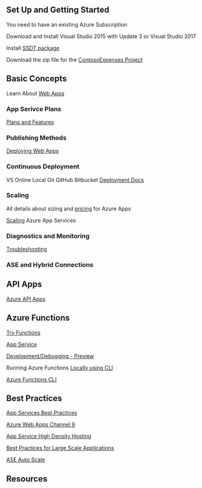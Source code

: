 ## Set Up and Getting Started
You need to have an existing Azure Subscription

Download and Install Visual Studio 2015 with Update 3 or Visual Studio 2017

Install [SSDT package](https://msdn.microsoft.com/en-us/mt186501.aspx)

Download the zip file for the [ContosoExpenses Project](https://1drv.ms/u/s!An-8SCAjWpl43TjhK-D-3m5Nvmsn)

## Basic Concepts
Learn About [Web Apps](http://azure.microsoft.com/en-us/services/websites/)

### App Serivce Plans
[Plans and Features](https://azure.microsoft.com/en-us/pricing/details/app-service/)

### Publishing Methods
[Deploying Web Apps](http://azure.microsoft.com/en-us/documentation/articles/web-sites-deploy/)

### Continuous Deployment
VS Online
Local Git
GitHub
Bitbucket
[Deployment Docs](https://azure.microsoft.com/en-us/documentation/articles/web-sites-deploy)

### Scaling
All details about sizing and [pricing](http://azure.microsoft.com/en-us/pricing/details/websites/) for Azure Apps

[Scaling](http://azure.microsoft.com/en-us/documentation/articles/web-sites-scale/) Azure App Services

### Diagnostics and Monitoring
[Troubleshooting](http://azure.microsoft.com/en-us/documentation/articles/web-sites-dotnet-troubleshoot-visual-studio/)

### ASE and Hybrid Connections

## API Apps
[Azure API Apps](https://azure.microsoft.com/en-us/services/app-service/api/)

## Azure Functions
[Try Functions](https://functions.azure.com)

[App Service](https://tryappservice.azure.comLocal)

[Development/Debugging - Preview](https://aka.ms/FunctionsVsTools)

Running Azure Functions [Locally using CLI](https://blogs.msdn.microsoft.com/appserviceteam/2016/12/01/running-azure-functions-locally-with-the-cli/)

[Azure Functions CLI](http://npmjs.com/package/azure-functions-cli)

## Best Practices
[App Services Best Practices](https://docs.microsoft.com/en-us/azure/app-service-web/app-service-best-practices)

[Azure Web Apps Channel 9](https://channel9.msdn.com/Shows/Azure-Friday/Azure-WebSites-Best-Practices)

[App Service High Density Hosting](https://docs.microsoft.com/en-us/azure/app-service/app-service-high-density-hosting)

[Best Practices for Large Scale Applications](https://channel9.msdn.com/Shows/Cloud+Cover/Episode-213-Azure-App-Service-Best-Practices-for-Large-Scale-Applications)

[ASE Auto Scale](https://docs.microsoft.com/en-us/azure/app-service/app-service-environment-auto-scale)

## Resources
